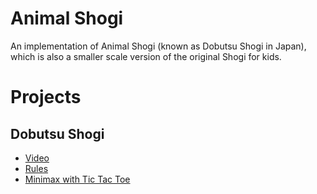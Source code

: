 # Animal Shogi

An implementation of Animal Shogi (known as Dobutsu Shogi in Japan), which is also a smaller scale version of the original Shogi for kids. 

# Projects

## Dobutsu Shogi

* [Video](https://www.youtube.com/watch?v=5M228uUbFIw)
* [Rules](https://en.wikipedia.org/wiki/D%C5%8Dbutsu_sh%C5%8Dgi)
* [Minimax with Tic Tac Toe](http://neverstopbuilding.com/minimax)